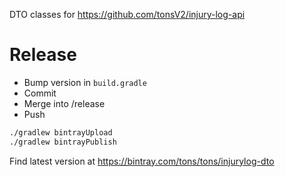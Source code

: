 DTO classes for https://github.com/tonsV2/injury-log-api

# Release
* Bump version in `build.gradle`
* Commit
* Merge into /release
* Push
```bash
./gradlew bintrayUpload
./gradlew bintrayPublish
```

Find latest version at https://bintray.com/tons/tons/injurylog-dto
